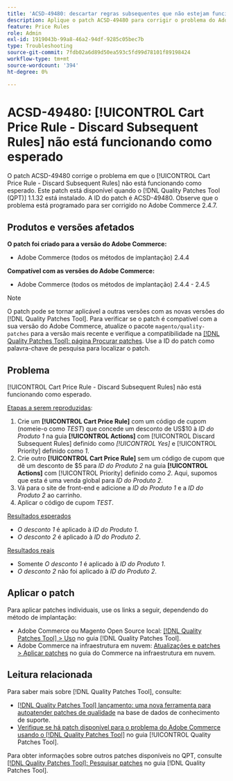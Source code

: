 ```yaml
---
title: 'ACSD-49480: descartar regras subsequentes que não estejam funcionando'
description: Aplique o patch ACSD-49480 para corrigir o problema do Adobe Commerce em que o [!UICONTROL Cart Price Rule - Discard Subsequent Rules] não está funcionando como esperado.
feature: Price Rules
role: Admin
exl-id: 1919043b-99a8-46a2-94df-9285c05bec7b
type: Troubleshooting
source-git-commit: 7fdb02a6d89d50ea593c5fd99d78101f89198424
workflow-type: tm+mt
source-wordcount: '394'
ht-degree: 0%

---
```


# ACSD-49480: [!UICONTROL Cart Price Rule - Discard Subsequent Rules] não está funcionando como esperado

O patch ACSD-49480 corrige o problema em que o [!UICONTROL Cart Price Rule - Discard Subsequent Rules] não está funcionando como esperado. Este patch está disponível quando o [!DNL Quality Patches Tool (QPT)] 1.1.32 está instalado. A ID do patch é ACSD-49480. Observe que o problema está programado para ser corrigido no Adobe Commerce 2.4.7.

## Produtos e versões afetados

**O patch foi criado para a versão do Adobe Commerce:**

* Adobe Commerce (todos os métodos de implantação) 2.4.4

**Compatível com as versões do Adobe Commerce:**

* Adobe Commerce (todos os métodos de implantação) 2.4.4 - 2.4.5

>[!NOTE]
>
>O patch pode se tornar aplicável a outras versões com as novas versões do [!DNL Quality Patches Tool]. Para verificar se o patch é compatível com a sua versão do Adobe Commerce, atualize o pacote `magento/quality-patches` para a versão mais recente e verifique a compatibilidade na [[!DNL Quality Patches Tool]: página Procurar patches](https://experienceleague.adobe.com/tools/commerce-quality-patches/index.html?lang=pt-BR). Use a ID do patch como palavra-chave de pesquisa para localizar o patch.

## Problema

[!UICONTROL Cart Price Rule - Discard Subsequent Rules] não está funcionando como esperado.

<u>Etapas a serem reproduzidas</u>:

1. Crie um **[!UICONTROL Cart Price Rule]** com um código de cupom (nomeie-o como *TEST*) que concede um desconto de US$10 à *ID do Produto 1* na guia **[!UICONTROL Actions]** com [!UICONTROL Discard Subsequent Rules] definido como *[!UICONTROL Yes]* e [!UICONTROL Priority] definido como *1*.
1. Crie outro **[!UICONTROL Cart Price Rule]** sem um código de cupom que dê um desconto de $5 para *ID do Produto 2* na guia **[!UICONTROL Actions]** com [!UICONTROL Priority] definido como *2*. Aqui, supomos que esta é uma venda global para *ID do Produto 2*.
1. Vá para o site de front-end e adicione a *ID do Produto 1* e a *ID do Produto 2* ao carrinho.
1. Aplicar o código de cupom *TEST*.

<u>Resultados esperados</u>

* *O desconto 1* é aplicado à *ID do Produto 1*.
* *O desconto 2* é aplicado à *ID do Produto 2*.

<u>Resultados reais</u>

* Somente *O desconto 1* é aplicado à *ID do Produto 1*.
* *O desconto 2* não foi aplicado à *ID do Produto 2*.

## Aplicar o patch

Para aplicar patches individuais, use os links a seguir, dependendo do método de implantação:

* Adobe Commerce ou Magento Open Source local: [[!DNL Quality Patches Tool] > Uso](/help/tools/quality-patches-tool/usage.md) no guia [!DNL Quality Patches Tool].
* Adobe Commerce na infraestrutura em nuvem: [Atualizações e patches > Aplicar patches](https://experienceleague.adobe.com/docs/commerce-cloud-service/user-guide/develop/upgrade/apply-patches.html?lang=pt-BR) no guia do Commerce na infraestrutura em nuvem.

## Leitura relacionada

Para saber mais sobre [!DNL Quality Patches Tool], consulte:

* [[!DNL Quality Patches Tool] lançamento: uma nova ferramenta para autoatender patches de qualidade](https://experienceleague.adobe.com/pt-br/docs/commerce-operations/tools/quality-patches-tool/quality-patches-tool-to-self-serve-quality-patches) na base de dados de conhecimento de suporte.
* [Verifique se há patch disponível para o problema do Adobe Commerce usando o  [!DNL Quality Patches Tool]](/help/tools/quality-patches-tool/patches-available-in-qpt/check-patch-for-magento-issue-with-magento-quality-patches.md) no guia [!UICONTROL Quality Patches Tool].


Para obter informações sobre outros patches disponíveis no QPT, consulte [[!DNL Quality Patches Tool]: Pesquisar patches](https://experienceleague.adobe.com/tools/commerce-quality-patches/index.html?lang=pt-BR) no guia [!DNL Quality Patches Tool].

